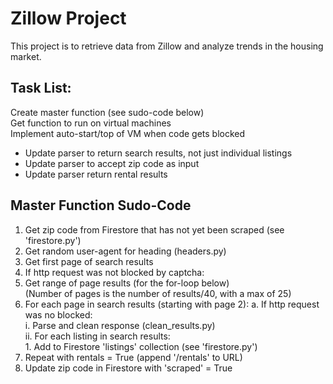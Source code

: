 # Zillow Project
This project is to retrieve data from Zillow and analyze trends in the housing market.

## Task List:
Create master function (see sudo-code below)   
Get function to run on virtual machines   
Implement auto-start/top of VM when code gets blocked   
+ Update parser to return search results, not just individual listings
+ Update parser to accept zip code as input
+ Update parser return rental results


## Master Function Sudo-Code

1. Get zip code from Firestore that has not yet been scraped (see 'firestore.py')
2. Get random user-agent for heading (headers.py)
3. Get first page of search results
4. If http request was not blocked by captcha:
5. Get range of page results (for the for-loop below)      
   (Number of pages is the number of results/40, with a max of 25)   
5. For each page in search results (starting with page 2):
    a. If http request was no blocked:   
         i. Parse and clean response (clean_results.py)    
         ii. For each listing in search results:    
               1. Add to Firestore 'listings' collection (see 'firestore.py')   
6. Repeat with rentals = True (append '/rentals' to URL)
7. Update zip code in Firestore with 'scraped' = True







